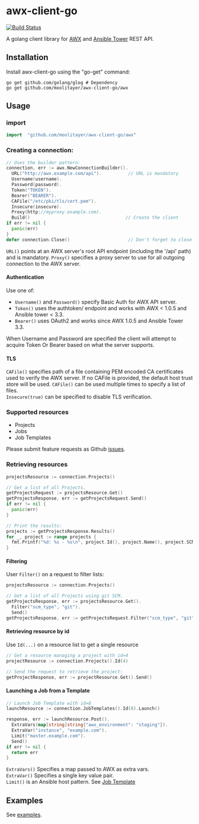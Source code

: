 # awx-client-go

[![Build Status](https://travis-ci.org/moolitayer/awx-client-go.svg?branch=master)](https://travis-ci.org/moolitayer/awx-client-go)

A golang client library for [AWX](https://github.com/ansible/awx) and [Ansible Tower](https://www.ansible.com/products/tower) REST API.

## Installation
Install awx-client-go using the "go-get" command:
```
go get github.com/golang/glog # Dependency
go get github.com/moolitayer/awx-client-go/awx
```

## Usage
### import
```go
import 	"github.com/moolitayer/awx-client-go/awx"
```

### Creating a connection:
```go
// Uses the builder pattern:
connection, err := awx.NewConnectionBuilder().
  URL("http://awx.example.com/api").          // URL is mandatory
  Username(username).
  Password(password).
  Token("TOKEN").
  Bearer("BEARER").
  CAFile("/etc/pki/tls/cert.pem").
  Insecure(insecure).
  Proxy(http://myproxy.example.com).
  Build()                                    // Create the client
if err != nil {
  panic(err)
}
defer connection.Close()                      // Don't forget to close the connection!
```

`URL()` points at an AWX server's root API endpoint (including the '/api' path) and is mandatory.
`Proxy()` specifies a proxy server to use for all outgoing connection to the AWX server.
#### Authentication
Use one of:
- `Username()` and `Password()` specify Basic Auth for AWX API server.
- `Token()` uses the authtoken/ endpoint and works with AWX < 1.0.5 and Ansible tower < 3.3.
- `Bearer()` uses OAuth2 and works since AWX 1.0.5 and Ansible Tower 3.3.

When Username and Password are specified the client will attempt to acquire Token Or Bearer based on what the server supports.

#### TLS
`CAFile()` specifies path of a file containing PEM encoded CA certificates used to verify the AWX server. If no CAFile is provided, the default host trust store will be used. `CAFile()` can be used multiple times to specify a list of files.  
`Insecure(true)` can be specified to disable TLS verification.

### Supported resources
- Projects
- Jobs
- Job Templates

Please submit feature requests as Github [issues](https://github.com/moolitayer/awx-client-go/issues/new).

### Retrieving resources
```go
projectsResource := connection.Projects()

// Get a list of all Projects.
getProjectsRequest := projectsResource.Get()
getProjectsResponse, err := getProjectsRequest.Send()
if err != nil {
  panic(err)
}

// Print the results:
projects := getProjectsResponse.Results()
for _, project := range projects {
  fmt.Printf("%d: %s - %s\n", project.Id(), project.Name(), project.SCMURL())
}
```
#### Filtering
User `Filter()` on a request to filter lists:
```go
projectsResource := connection.Projects()

// Get a list of all Projects using git SCM.
getProjectsResponse, err := projectsResource.Get().
  Filter("scm_type", "git").
  Send()
getProjectsResponse, err := getProjectsRequest.Filter("scm_type", "git").Send()

```
#### Retrieving resource by id
Use `Id(...)` on a resource list to get a single resource
```go
// Get a resource managing a project with id=4
projectResource := connection.Projects().Id(4)

// Send the request to retrieve the project:
getProjectResponse, err := projectResource.Get().Send()
```

#### Launching a Job from a Template
```go
// Launch Job Template with id=8
launchResource := connection.JobTemplates().Id(8).Launch()

response, err := launchResource.Post().
  ExtraVars(map[string]string{"awx_environment": "staging"}).
  ExtraVar("instance", "example.com").
  Limit("master.example.com").
  Send()
if err != nil {
  return err
}
```
`ExtraVars()` Specifies a map passed to AWX as extra vars.  
`ExtraVar()` Specifies a single key value pair.  
`Limit()` is an Ansible host pattern.
See [Job Template](http://docs.ansible.com/ansible-tower/latest/html/userguide/job_templates.html)

## Examples

See [examples](examples).
